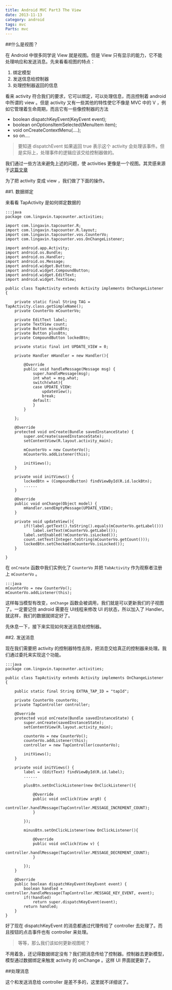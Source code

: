 ```yaml
---
title: Android MVC Part3 The View
date: 2013-11-13
category: android
tags: mvc
Parts: mvc
---
```


##什么是视图？

在 Android 中很多同学说 View 就是视图。但是 View 只有显示的能力，它不能处理响应和发送消息。先来看看视图的特点：
<!-- excerpt -->

1. 绑定模型
2. 发送信息给控制器
3. 处理控制器返回的信息

看来 activity 符合我们的要求，它可以绑定，可以处理信息，而且控制着 android 中所谓的 view 。但是 activity 又有一些其他的特性使它不像是 MVC 中的 V ，例如它管理着生命周期，而且它有一些像控制器的方法

+ boolean dispatchKeyEvent(KeyEvent event);
+ boolean onOptionsItemSelected(MenuItem item);
+ void onCreateContextMenu(….);
+ so on….

>要知道 dispatchEvent 如果返回 true 表示这个 activity 会处理该事件。但是实际上，处理事件的逻辑应该交给控制器做的。

我们通过一些方法来避免上述的问题，使 activities 更像是一个视图。其灵感来源于[这篇文章][1]

为了把 activity 变成 view ，我们做了下面的操作。

##1. 数据绑定

来看看 TapActivity 是如何绑定数据的

    :::java
    package com.lingavin.tapcounter.activities;

    import com.lingavin.tapcounter.R;
    import com.lingavin.tapcounter.R.layout;
    import com.lingavin.tapcounter.vos.CounterVo;
    import com.lingavin.tapcounter.vos.OnChangeListener;

    import android.app.Activity;
    import android.os.Bundle;
    import android.os.Handler;
    import android.os.Message;
    import android.widget.Button;
    import android.widget.CompoundButton;
    import android.widget.EditText;
    import android.widget.TextView;

    public class TapActivity extends Activity implements OnChangeListener {

        private static final String TAG = TapActivity.class.getSimpleName();
        private CounterVo mCounterVo;
        
        private EditText label;
        private TextView count;
        private Button minusBtn;
        private Button plusBtn;
        private CompoundButton lockedBtn;
        
        private static final int UPDATE_VIEW = 0;
        
        private Handler mHandler = new Handler(){

            @Override
            public void handleMessage(Message msg) {
                super.handleMessage(msg);
                int what = msg.what;
                switch(what){
                case UPDATE_VIEW:
                    updateView();
                    break;
                default:
                }
            }
            
        };
        
        @Override
        protected void onCreate(Bundle savedInstanceState) {
            super.onCreate(savedInstanceState);
            setContentView(R.layout.activity_main);
            
            mCounterVo = new CounterVo();
            mCounterVo.addListener(this);
            
            initViews();
        }

        private void initViews() {
            lockedBtn = (CompoundButton) findViewById(R.id.lockBtn);
            ......
        }

        @Override
        public void onChange(Object model) {
            mHandler.sendEmptyMessage(UPDATE_VIEW);
        }
        
        private void updateView(){
            if(!label.getText().toString().equals(mCounterVo.getLabel()))
                label.setText(mCounterVo.getLabel());
            label.setEnabled(!mCounterVo.isLocked());
            count.setText(Integer.toString(mCounterVo.getCount()));
            lockedBtn.setChecked(mCounterVo.isLocked());
        }

    }

在 `onCreate` 函数中我们实例化了 `CounterVo` 并把 `TabActivity` 作为观察者注册上 `mCounterVo` 。

    :::java
    mCounterVo = new CounterVo();
    mCounterVo.addListener(this);

这样每当模型有改变，`onChange` 函数会被调用，我们就是可以更新我们的子视图了。一定要记住 android 需要在 UI线程来修改 UI 的状态，所以加入了 Handler。就这样，我们的数据就绑定好了。

先休息一下，接下来实现如何发送消息给控制器。

##2. 发送消息

现在我们需要把 activity 的控制器特性去除，把消息交给真正的控制器来处理。我们通过委托来实现这个功能。

    :::java
    package com.lingavin.tapcounter.activities;

    public class TapActivity extends Activity implements OnChangeListener {
        
        public static final String EXTRA_TAP_ID = "tapId";

        private CounterVo counterVo;
        private TapController controller;

        @Override
        protected void onCreate(Bundle savedInstanceState) {
            super.onCreate(savedInstanceState);
            setContentView(R.layout.activity_main);
            
            counterVo = new CounterVo();
            counterVo.addListener(this);
            controller = new TapController(counterVo);
            
            initViews();
        }

        private void initViews() {
            label = (EditText) findViewById(R.id.label);
            ......
            
            plusBtn.setOnClickListener(new OnClickListener(){
                
                @Override
                public void onClick(View arg0) {
                    controller.handlMessage(TapController.MESSAGE_INCREMENT_COUNT);
                }
                
            });
            
            minusBtn.setOnClickListener(new OnClickListener(){

                @Override
                public void onClick(View v) {
                    controller.handlMessage(TapController.MESSAGE_DECREMENT_COUNT);
                }
                
            });
        }
        
        @Override
        public boolean dispatchKeyEvent(KeyEvent event) {
            boolean handled = controller.handleMessage(TapController.MESSAGE_KEY_EVENT, event);
            if(!handled)
                return super.dispatchKeyEvent(event);
            return handled;
        }
    }

好了现在 dispatchKeyEvent 的消息都通过代理传给了 controller 去处理了。而且按钮的点击事件也有 controller 来处理。

>等等，那么我们该如何更新视图呢？

不用着急，还记得数据绑定没有？我们把消息传给了控制器。控制器去更新模型，模型通过数据绑定来触发 activity 的 onChange 。这样 UI 界面就更新了。

##处理消息

这个和发送消息给 controller 是差不多的，这里就不详细说了。

[1]: http://mindtherobot.com/blog/675/android-architecture-message-based-mvc/
